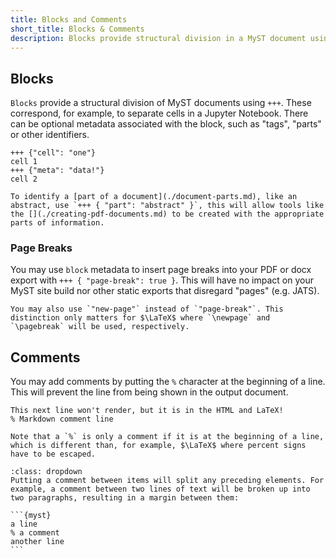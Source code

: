 ```yaml
---
title: Blocks and Comments
short_title: Blocks & Comments
description: Blocks provide structural division in a MyST document using `+++`. These correspond, for example, to separate cells in a Jupyter Notebook. To add a comment, start your line with `%`.
---
```


## Blocks

`Blocks` provide a structural division of MyST documents using `+++`. These correspond, for example, to separate cells in a Jupyter Notebook. There can be optional metadata associated with the block, such as "tags", "parts" or other identifiers.

```{myst}
+++ {"cell": "one"}
cell 1
+++ {"meta": "data!"}
cell 2
```

```{tip}
To identify a [part of a document](./document-parts.md), like an abstract, use `+++ { "part": "abstract" }`, this will allow tools like the [](./creating-pdf-documents.md) to be created with the appropriate parts of information.
```

### Page Breaks

You may use `block` metadata to insert page breaks into your PDF or docx export with `+++ { "page-break": true }`. This will have no impact on your MyST site build nor other static exports that disregard "pages" (e.g. JATS).

```{tip}
You may also use `"new-page"` instead of `"page-break"`. This distinction only matters for $\LaTeX$ where `\newpage` and `\pagebreak` will be used, respectively.
```

## Comments

You may add comments by putting the `%` character at the beginning of a line. This will prevent the line from being shown in the output document.

```{myst}
This next line won't render, but it is in the HTML and LaTeX!
% Markdown comment line
```

```{warning} Comments only work at the beginning of lines
Note that a `%` is only a comment if it is at the beginning of a line, which is different than, for example, $\LaTeX$ where percent signs have to be escaped.
```

````{note} Comments split paragraphs
:class: dropdown
Putting a comment between items will split any preceding elements. For example, a comment between two lines of text will be broken up into two paragraphs, resulting in a margin between them:

```{myst}
a line
% a comment
another line
```
````
